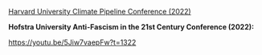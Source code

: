 [Harvard University Climate Pipeline Conference (2022)](https://lendway.github.io/Homepage/Final%20June%202022%20Harvard%20Climate%20Pipeline%20Conference%20Slides.pdf)

**Hofstra University Anti-Fascism in the 21st Century Conference (2022):** 

https://youtu.be/5Jiw7vaepFw?t=1322

